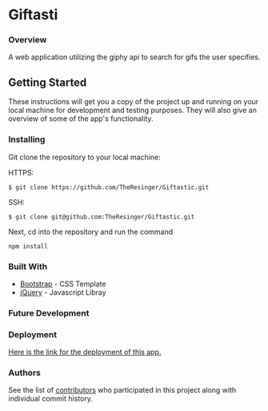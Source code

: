 # Giftasti 

### Overview

A web application utilizing the giphy api to search for gifs the user specifies.

## Getting Started

These instructions will get you a copy of the project up and running on your local machine for development and testing purposes. They will also give an overview of some of the app's functionality. 

### Installing

Git clone the repository to your local machine:

HTTPS: 
```
$ git clone https://github.com/TheResinger/Giftastic.git
```
SSH:
```
$ git clone git@github.com:TheResinger/Giftastic.git
```

Next, cd into the repository and run the command
```
npm install
```

### Built With

* [Bootstrap](https://getbootstrap.com/) - CSS Template
* [jQuery](https://jquery.com/) - Javascript Libray

### Future Development

### Deployment

[Here is the link for the deployment of this app.](https://theresinger.github.io/Giftastic/)

### Authors

See the list of [contributors](https://github.com/TheResinger/TypingSpeedTest/graphs/contributors) who participated in this project along with individual commit history. 